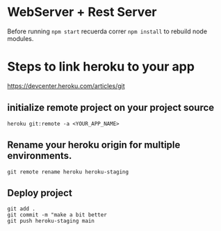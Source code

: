 # WebServer + Rest Server

Before running ```npm start``` recuerda correr ```npm install``` to rebuild node modules.

# Steps to link heroku to your app


https://devcenter.heroku.com/articles/git

## initialize remote project on your project source
```heroku git:remote -a <YOUR_APP_NAME>```

## Rename your heroku origin for multiple environments.
```git remote rename heroku heroku-staging```

## Deploy project
```
git add .
git commit -m "make a bit better
git push heroku-staging main
```
